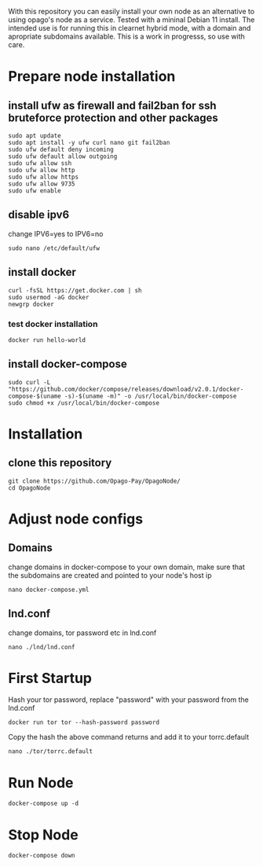 With this repository you can easily install your own node as an alternative to using opago's node as a service. Tested with a mininal Debian 11 install. The intended use is for running this in clearnet hybrid mode, with a domain and apropriate subdomains available. This is a work in progresss, so use with care.

# Prepare node installation
## install ufw as firewall and fail2ban for ssh bruteforce protection and other packages
```
sudo apt update
sudo apt install -y ufw curl nano git fail2ban
sudo ufw default deny incoming
sudo ufw default allow outgoing
sudo ufw allow ssh
sudo ufw allow http
sudo ufw allow https
sudo ufw allow 9735
sudo ufw enable
```
## disable ipv6
change IPV6=yes to IPV6=no
```
sudo nano /etc/default/ufw
```
## install docker
```
curl -fsSL https://get.docker.com | sh
sudo usermod -aG docker
newgrp docker
```
### test docker installation
```
docker run hello-world
```
## install docker-compose
```
sudo curl -L "https://github.com/docker/compose/releases/download/v2.0.1/docker-compose-$(uname -s)-$(uname -m)" -o /usr/local/bin/docker-compose
sudo chmod +x /usr/local/bin/docker-compose
```

# Installation
## clone this repository
```
git clone https://github.com/Opago-Pay/OpagoNode/
cd OpagoNode
```
# Adjust node configs
## Domains
change domains  in docker-compose to your own domain, make sure that the subdomains are created and pointed to your node's host ip
```
nano docker-compose.yml
```
## lnd.conf
change domains, tor password etc in lnd.conf
```
nano ./lnd/lnd.conf
```
# First Startup
Hash your tor password, replace "password" with your password from the lnd.conf
```
docker run tor tor --hash-password password
```
Copy the hash the above command returns and add it to your torrc.default
```
nano ./tor/torrc.default
```
# Run Node
```
docker-compose up -d
```
# Stop Node
```
docker-compose down
```

